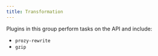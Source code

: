 ```yaml
---
title: Transformation
---
```


Plugins in this group perform tasks on the API and include:

- `prozy-rewrite`
- `gzip`